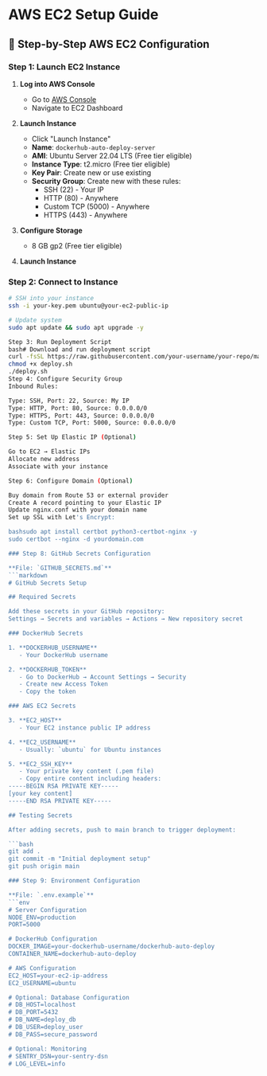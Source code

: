 # AWS EC2 Setup Guide

## 🚀 Step-by-Step AWS EC2 Configuration

### Step 1: Launch EC2 Instance

1. **Log into AWS Console**
   - Go to [AWS Console](https://console.aws.amazon.com)
   - Navigate to EC2 Dashboard

2. **Launch Instance**
   - Click "Launch Instance"
   - **Name**: `dockerhub-auto-deploy-server`
   - **AMI**: Ubuntu Server 22.04 LTS (Free tier eligible)
   - **Instance Type**: t2.micro (Free tier eligible)
   - **Key Pair**: Create new or use existing
   - **Security Group**: Create new with these rules:
     - SSH (22) - Your IP
     - HTTP (80) - Anywhere
     - Custom TCP (5000) - Anywhere
     - HTTPS (443) - Anywhere

3. **Configure Storage**
   - 8 GB gp2 (Free tier eligible)

4. **Launch Instance**

### Step 2: Connect to Instance

```bash
# SSH into your instance
ssh -i your-key.pem ubuntu@your-ec2-public-ip

# Update system
sudo apt update && sudo apt upgrade -y

Step 3: Run Deployment Script
bash# Download and run deployment script
curl -fsSL https://raw.githubusercontent.com/your-username/your-repo/main/deployment/deploy.sh -o deploy.sh
chmod +x deploy.sh
./deploy.sh
Step 4: Configure Security Group
Inbound Rules:

Type: SSH, Port: 22, Source: My IP
Type: HTTP, Port: 80, Source: 0.0.0.0/0
Type: HTTPS, Port: 443, Source: 0.0.0.0/0
Type: Custom TCP, Port: 5000, Source: 0.0.0.0/0

Step 5: Set Up Elastic IP (Optional)

Go to EC2 → Elastic IPs
Allocate new address
Associate with your instance

Step 6: Configure Domain (Optional)

Buy domain from Route 53 or external provider
Create A record pointing to your Elastic IP
Update nginx.conf with your domain name
Set up SSL with Let's Encrypt:

bashsudo apt install certbot python3-certbot-nginx -y
sudo certbot --nginx -d yourdomain.com

### Step 8: GitHub Secrets Configuration

**File: `GITHUB_SECRETS.md`**
```markdown
# GitHub Secrets Setup

## Required Secrets

Add these secrets in your GitHub repository:
Settings → Secrets and variables → Actions → New repository secret

### DockerHub Secrets

1. **DOCKERHUB_USERNAME**
   - Your DockerHub username

2. **DOCKERHUB_TOKEN**
   - Go to DockerHub → Account Settings → Security
   - Create new Access Token
   - Copy the token

### AWS EC2 Secrets

3. **EC2_HOST**
   - Your EC2 instance public IP address

4. **EC2_USERNAME**
   - Usually: `ubuntu` for Ubuntu instances

5. **EC2_SSH_KEY**
   - Your private key content (.pem file)
   - Copy entire content including headers:
-----BEGIN RSA PRIVATE KEY-----
[your key content]
-----END RSA PRIVATE KEY-----

## Testing Secrets

After adding secrets, push to main branch to trigger deployment:

```bash
git add .
git commit -m "Initial deployment setup"
git push origin main

### Step 9: Environment Configuration

**File: `.env.example`**
```env
# Server Configuration
NODE_ENV=production
PORT=5000

# DockerHub Configuration
DOCKER_IMAGE=your-dockerhub-username/dockerhub-auto-deploy
CONTAINER_NAME=dockerhub-auto-deploy

# AWS Configuration
EC2_HOST=your-ec2-ip-address
EC2_USERNAME=ubuntu

# Optional: Database Configuration
# DB_HOST=localhost
# DB_PORT=5432
# DB_NAME=deploy_db
# DB_USER=deploy_user
# DB_PASS=secure_password

# Optional: Monitoring
# SENTRY_DSN=your-sentry-dsn
# LOG_LEVEL=info